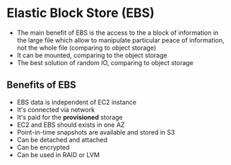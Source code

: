 # Elastic Block Store (EBS)

* The main benefit of EBS is the access to the a block of information in the large file which allow to manipulate particular peace of information, not the whole file (comparing to object storage)
* It can be mounted, comparing to the object storage
* The best solution of random IO, comparing to object storage

## Benefits of EBS

* EBS data is independent of EC2 instance
* It's connected via network
* It's paid for the __provisioned__ storage
* EC2 and EBS should exists in one AZ
* Point-in-time snapshots are available and stored in S3
* Can be detached and attached
* Can be encrypted
* Can be used in RAID or LVM
